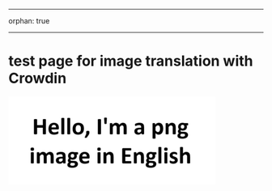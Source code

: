 - - -
orphan: true
- - -
# test page for image translation with Crowdin

![simple test case](../images/ThisIsASimpleTestCase4ImageTranslation.png)

